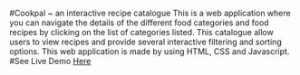#Cookpal ~ an interactive recipe catalogue
This is a web application where you can navigate the details of the different food categories and food recipes by clicking on the list of categories listed. This catalogue allow users to view recipes and provide several interactive filtering and sorting options.
This web application is made by using HTML, CSS and Javascript.
#See Live Demo [Here](https://sneha839.github.io/F2-module-test/)
